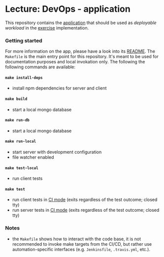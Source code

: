 Lecture: DevOps - application
=============================


This repository contains the [application](./app/README.md) that should be used as *deployable workload* in the
[exercise](https://github.com/lucendio/lecture-devops-material/blob/master/exercise.md) implementation.  


### Getting started 

For more information on the app, please have a look into its [README](./app/README.md).
The `Makefile` is the main entry point for this repository. It's meant to be used for documentation purposes and local
 invokation only. The following the following commands are available:


#### `make install-deps`

* install npm dependencies for server and client


#### `make build`

* start a local mongo database


#### `make run-db`

* start a local mongo database


#### `make run-local`

* start server with development configuration
* file watcher enabled


#### `make test-local`

* run client tests


#### `make test`

* run client tests in [CI mode](https://jestjs.io/docs/en/cli.html#--ci) (exits regardless of the test outcome; closed tty)
* run server tests in [CI mode](https://jestjs.io/docs/en/cli.html#--ci) (exits regardless of the test outcome; closed tty)


### Notes

* the `Makefile` shows how to interact with the code base, it is not recommended to invoke make targets from the CI/CD,
but rather use automation-specific interfaces (e.g. `Jenkinsfile`, `.travis.yml`, etc.). 
